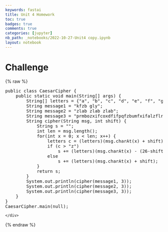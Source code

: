 ```yaml
---
keywords: fastai
title: Unit 4 Homework
toc: true 
badges: true
comments: true
categories: [jupyter]
nb_path: _notebooks/2022-10-27-Unit4 copy.ipynb
layout: notebook
---
```


<!--
#################################################
### THIS FILE WAS AUTOGENERATED! DO NOT EDIT! ###
#################################################
# file to edit: _notebooks/2022-10-27-Unit4 copy.ipynb
-->

<div class="container" id="notebook-container">
        
<div class="cell border-box-sizing text_cell rendered"><div class="inner_cell">
<div class="text_cell_render border-box-sizing rendered_html">
<h1 id="Challenge">Challenge<a class="anchor-link" href="#Challenge"> </a></h1>
</div>
</div>
</div>
    {% raw %}
    
<div class="cell border-box-sizing code_cell rendered">
<div class="input">

<div class="inner_cell">
    <div class="input_area">
<div class=" highlight hl-java"><pre><span></span><span class="kd">public</span> <span class="kd">class</span> <span class="nc">CaesarCipher</span> <span class="p">{</span>
    <span class="kd">public</span> <span class="kd">static</span> <span class="kt">void</span> <span class="nf">main</span><span class="p">(</span><span class="n">String</span><span class="o">[]</span> <span class="n">args</span><span class="p">)</span> <span class="p">{</span>
        <span class="n">String</span><span class="o">[]</span> <span class="n">letters</span> <span class="o">=</span> <span class="p">{</span><span class="s">&quot;a&quot;</span><span class="p">,</span> <span class="s">&quot;b&quot;</span><span class="p">,</span> <span class="s">&quot;c&quot;</span><span class="p">,</span> <span class="s">&quot;d&quot;</span><span class="p">,</span> <span class="s">&quot;e&quot;</span><span class="p">,</span> <span class="s">&quot;f&quot;</span><span class="p">,</span> <span class="s">&quot;g&quot;</span><span class="p">,</span> <span class="s">&quot;h&quot;</span><span class="p">,</span> <span class="s">&quot;i&quot;</span><span class="p">,</span> <span class="s">&quot;j&quot;</span><span class="p">,</span> <span class="s">&quot;k&quot;</span><span class="p">,</span> <span class="s">&quot;l&quot;</span><span class="p">,</span> <span class="s">&quot;m&quot;</span><span class="p">,</span> <span class="s">&quot;n&quot;</span><span class="p">,</span> <span class="s">&quot;o&quot;</span><span class="p">,</span> <span class="s">&quot;p&quot;</span><span class="p">,</span> <span class="s">&quot;q&quot;</span><span class="p">,</span> <span class="s">&quot;r&quot;</span><span class="p">,</span> <span class="s">&quot;s&quot;</span><span class="p">,</span> <span class="s">&quot;t&quot;</span><span class="p">,</span> <span class="s">&quot;u&quot;</span><span class="p">,</span> <span class="s">&quot;v&quot;</span><span class="p">,</span> <span class="s">&quot;w&quot;</span><span class="p">,</span> <span class="s">&quot;x&quot;</span><span class="p">,</span> <span class="s">&quot;y&quot;</span><span class="p">,</span> <span class="s">&quot;z&quot;</span><span class="p">};</span>
        <span class="n">String</span> <span class="n">message1</span> <span class="o">=</span> <span class="s">&quot;kfzb gly&quot;</span><span class="p">;</span>
        <span class="n">String</span> <span class="n">message2</span> <span class="o">=</span> <span class="s">&quot;zlab zlab zlab&quot;</span><span class="p">;</span>
        <span class="n">String</span> <span class="n">message3</span> <span class="o">=</span> <span class="s">&quot;prmbozxifcoxdfifpqfzbumfxifalzflrp&quot;</span><span class="p">;</span>
        <span class="n">String</span> <span class="nf">cipher</span><span class="p">(</span><span class="n">String</span> <span class="n">msg</span><span class="p">,</span> <span class="kt">int</span> <span class="n">shift</span><span class="p">)</span> <span class="p">{</span>
            <span class="n">String</span> <span class="n">s</span> <span class="o">=</span> <span class="s">&quot;&quot;</span><span class="p">;</span>
            <span class="kt">int</span> <span class="n">len</span> <span class="o">=</span> <span class="n">msg</span><span class="p">.</span><span class="na">length</span><span class="p">();</span>
            <span class="k">for</span><span class="p">(</span><span class="kt">int</span> <span class="n">x</span> <span class="o">=</span> <span class="mi">0</span><span class="p">;</span> <span class="n">x</span> <span class="o">&lt;</span> <span class="n">len</span><span class="p">;</span> <span class="n">x</span><span class="o">++</span><span class="p">)</span> <span class="p">{</span>
                <span class="n">letters</span> <span class="n">c</span> <span class="o">=</span> <span class="p">(</span><span class="n">letters</span><span class="p">)(</span><span class="n">msg</span><span class="p">.</span><span class="na">charAt</span><span class="p">(</span><span class="n">x</span><span class="p">)</span> <span class="o">+</span> <span class="n">shift</span><span class="p">);</span>
                <span class="k">if</span> <span class="p">(</span><span class="n">c</span> <span class="o">&gt;</span> <span class="s">&quot;z&quot;</span><span class="p">)</span>
                    <span class="n">s</span> <span class="o">+=</span> <span class="p">(</span><span class="n">letters</span><span class="p">)(</span><span class="n">msg</span><span class="p">.</span><span class="na">charAt</span><span class="p">(</span><span class="n">x</span><span class="p">)</span> <span class="o">-</span> <span class="p">(</span><span class="mi">26</span><span class="o">-</span><span class="n">shift</span><span class="p">));</span>
                <span class="k">else</span>
                    <span class="n">s</span> <span class="o">+=</span> <span class="p">(</span><span class="n">letters</span><span class="p">)(</span><span class="n">msg</span><span class="p">.</span><span class="na">charAt</span><span class="p">(</span><span class="n">x</span><span class="p">)</span> <span class="o">+</span> <span class="n">shift</span><span class="p">);</span>
            <span class="p">}</span>
            <span class="k">return</span> <span class="n">s</span><span class="p">;</span>
        <span class="p">}</span>
        <span class="n">System</span><span class="p">.</span><span class="na">out</span><span class="p">.</span><span class="na">println</span><span class="p">(</span><span class="n">cipher</span><span class="p">(</span><span class="n">message1</span><span class="p">,</span> <span class="mi">3</span><span class="p">));</span>
        <span class="n">System</span><span class="p">.</span><span class="na">out</span><span class="p">.</span><span class="na">println</span><span class="p">(</span><span class="n">cipher</span><span class="p">(</span><span class="n">message2</span><span class="p">,</span> <span class="mi">3</span><span class="p">));</span>
        <span class="n">System</span><span class="p">.</span><span class="na">out</span><span class="p">.</span><span class="na">println</span><span class="p">(</span><span class="n">cipher</span><span class="p">(</span><span class="n">message3</span><span class="p">,</span> <span class="mi">3</span><span class="p">));</span>
    <span class="p">}</span>
<span class="p">}</span>
<span class="n">CaesarCipher</span><span class="p">.</span><span class="na">main</span><span class="p">(</span><span class="kc">null</span><span class="p">);</span>
</pre></div>

    </div>
</div>
</div>

</div>
    {% endraw %}

</div>
 

